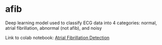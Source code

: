 # afib

Deep learning model used to classify ECG data into 4 categories: normal, atrial fibrillation, abnormal (not afib), and noisy

Link to colab notebook: [Atrial Fibrillation Detection](https://colab.research.google.com/drive/1FSKCHPXrCgbHTkN5XJq9VbQF0m7OmQGv?usp=sharing)
